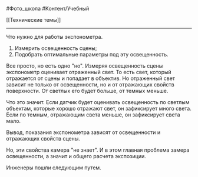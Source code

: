 #Фото_школа #Контент/Учебный 

[[Технические темы]]
__________
Что нужно для работы экспонометра.
1. Измерить освещенность сцены;
2. Подобрать оптимальные параметры под эту освещенность.

Все просто, но есть одно "но".
Измеряя освещенность сцены экспонометр оценивает отраженный свет. То есть свет, который отражается от сцены и попадает в объектив.
Но отраженный свет зависит не только от освещенности, но и от отражающих свойств поверхности.
От светлых его будет больше, от темных меньше.


Что это значит. 
Если датчик будет оценивать освещенность по светлым объектам, которые хорошо отражают свет, он зафиксирует много света.
Если по темным, отражающим света меньше, он зафиксирует света мало.

Вывод, показания экспонометра зависят от освещенности и отражающих свойств сцены.

Но, эти свойства камера "не знает". И в этом главная проблема замера освещенности, а значит и общего расчета экспозиции. 

Инженеры пошли следующим путем. 

